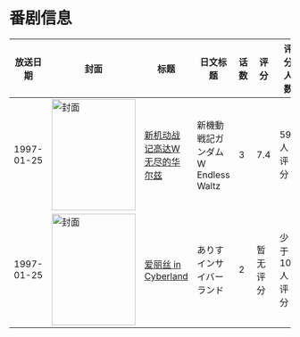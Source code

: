 # 番剧信息

|放送日期|封面|标题|日文标题|话数|评分|评分人数|
|---|---|---|---|---|---|---|
|1997-01-25|<img src="https://lain.bgm.tv/pic/cover/c/7c/69/39530_85Mu8.jpg" alt="封面" style="width:150px;height:200px;object-fit:cover;">|[新机动战记高达W 无尽的华尔兹](https://bangumi.tv/subject/39530)|新機動戦記ガンダムW Endless Waltz|3|7.4|593人评分|
|1997-01-25|<img src="https://lain.bgm.tv/pic/cover/c/aa/2d/79969_3onON.jpg" alt="封面" style="width:150px;height:200px;object-fit:cover;">|[爱丽丝 in Cyberland](https://bangumi.tv/subject/79969)|ありすインサイバーランド|2|暂无评分|少于10人评分|

